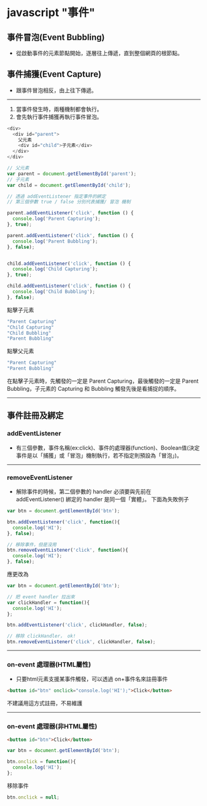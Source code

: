 # javascript "事件"
## 事件冒泡(Event Bubbling)
* 從啟動事件的元素節點開始，逐層往上傳遞，直到整個網頁的根節點。
## 事件捕獲(Event Capture)
* 跟事件冒泡相反，由上往下傳遞。
---
1. 當事件發生時，兩種機制都會執行。
2. 會先執行事件捕獲再執行事件冒泡。
```js
<div>
  <div id="parent">
    父元素
    <div id="child">子元素</div>
  </div>
</div>
```
```js
// 父元素
var parent = document.getElementById('parent');
// 子元素
var child = document.getElementById('child');

// 透過 addEventListener 指定事件的綁定
// 第三個參數 true / false 分別代表捕獲/ 冒泡 機制

parent.addEventListener('click', function () {
  console.log('Parent Capturing');
}, true);

parent.addEventListener('click', function () {
  console.log('Parent Bubbling');
}, false);


child.addEventListener('click', function () {
  console.log('Child Capturing');
}, true);

child.addEventListener('click', function () {
  console.log('Child Bubbling');
}, false);
```
點擊子元素
```js
"Parent Capturing"
"Child Capturing"
"Child Bubbling"
"Parent Bubbling"
```
點擊父元素
```js
"Parent Capturing"
"Parent Bubbling"
```
在點擊子元素時，先觸發的一定是 Parent Capturing，最後觸發的一定是 Parent Bubbling，子元素的 Capturing 和 Bubbling 觸發先後是看捕捉的順序。

---
## 事件註冊及綁定
### addEventListener
* 有三個參數，事件名稱(ex:click)、事件的處理器(function)、Boolean值(決定事件是以「捕獲」或「冒泡」機制執行，若不指定則預設為「冒泡」)。
---
### removeEventListener
*  解除事件的時候，第二個參數的 handler 必須要與先前在 addEventListener() 綁定的 handler 是同一個「實體」。
下面為失敗例子
```js
var btn = document.getElementById('btn');

btn.addEventListener('click', function(){
  console.log('HI');
}, false);

// 移除事件，但是沒用
btn.removeEventListener('click', function(){
  console.log('HI');
}, false);
```
應更改為
```js
var btn = document.getElementById('btn');

// 把 event handler 拉出來
var clickHandler = function(){
  console.log('HI');
};

btn.addEventListener('click', clickHandler, false);

// 移除 clickHandler， ok!
btn.removeEventListener('click', clickHandler, false);
```
---
### on-event 處理器(HTML屬性)
* 只要html元素支援某事件觸發，可以透過 on+事件名來註冊事件
```html
<button id="btn" onclick="console.log('HI');">Click</button>
```
不建議用這方式註冊，不易維護

---
### on-event 處理器(非HTML屬性)
```html
<button id="btn">Click</button>
```
```js
var btn = document.getElementById('btn');

btn.onclick = function(){
  console.log('HI');
};
```
移除事件
```js
btn.onclick = null;
```